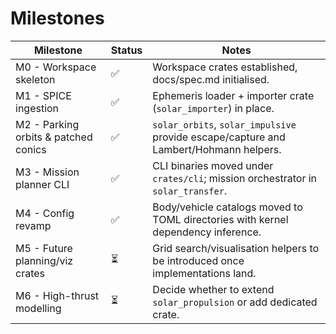 # Milestones

| Milestone | Status | Notes |
|-----------|--------|-------|
| M0 - Workspace skeleton | ✅ | Workspace crates established, docs/spec.md initialised. |
| M1 - SPICE ingestion | ✅ | Ephemeris loader + importer crate (`solar_importer`) in place. |
| M2 - Parking orbits & patched conics | ✅ | `solar_orbits`, `solar_impulsive` provide escape/capture and Lambert/Hohmann helpers. |
| M3 - Mission planner CLI | ✅ | CLI binaries moved under `crates/cli`; mission orchestrator in `solar_transfer`. |
| M4 - Config revamp | ✅ | Body/vehicle catalogs moved to TOML directories with kernel dependency inference. |
| M5 - Future planning/viz crates | ⏳ | Grid search/visualisation helpers to be introduced once implementations land. |
| M6 - High-thrust modelling | ⏳ | Decide whether to extend `solar_propulsion` or add dedicated crate. |
